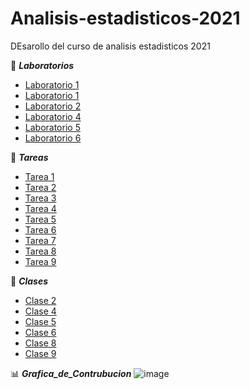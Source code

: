 # Analisis-estadisticos-2021
DEsarollo del curso de analisis estadisticos 2021

:file_folder: **_Laboratorios_**
* [Laboratorio 1](Laboratorios/Laboratorio-1.pdf)
* [Laboratorio 1](Laboratorios/Laboratorio-1m.pdf)
* [Laboratorio 2](Laboratorios/Laboratorio-2.pdf)
* [Laboratorio 4](Laboratorios/Laboratorio-4.pdf)
* [Laboratorio 5](Laboratorios/Laboratorio-5.pdf)
* [Laboratorio 6](Laboratorios/Laboratorio-6.pdf)

:file_folder: **_Tareas_**
+ [Tarea 1](Tareas/Tarea_1.pdf)
+ [Tarea 2](Tareas/Tarea-2.pdf)
+ [Tarea 3](Tareas/Tarea-3.pdf)
+ [Tarea 4](Tareas/Tarea-4.pdf)
+ [Tarea 5](Tareas/Tarea-5.pdf)
+ [Tarea 6](Tareas/Tarea-6.pdf)
+ [Tarea 7](Tareas/Tarea-7.pdf)
+ [Tarea 8](Tareas/Tarea-8.pdf)
+ [Tarea 9](Tareas/Tarea-9.pdf)

:file_folder: **_Clases_**
+ [Clase 2](Sesiones/Clase02.R)
+ [Clase 4](Sesiones/Clase04.R)
+ [Clase 5](Sesiones/Clase05.R)
+ [Clase 6](Sesiones/Clase06.R)
+ [Clase 8](Sesiones/Clase08.R)
+ [Clase 9](Sesiones/Clase09.R)

:bar_chart: **_Grafica_de_Contrubucion_**
![image](https://user-images.githubusercontent.com/88569432/140850945-8295e21e-a59c-41b3-b702-62f28ef66beb.png)
